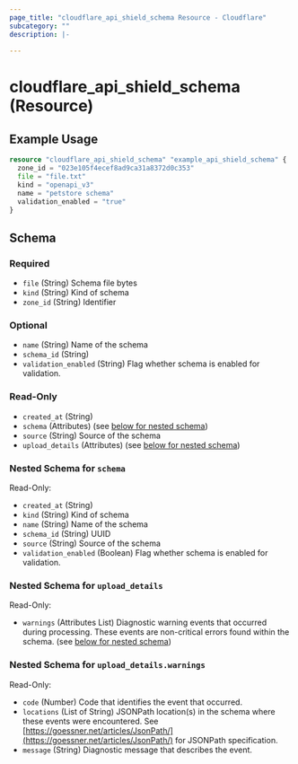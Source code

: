 ```yaml
---
page_title: "cloudflare_api_shield_schema Resource - Cloudflare"
subcategory: ""
description: |-
  
---
```


# cloudflare_api_shield_schema (Resource)



## Example Usage

```terraform
resource "cloudflare_api_shield_schema" "example_api_shield_schema" {
  zone_id = "023e105f4ecef8ad9ca31a8372d0c353"
  file = "file.txt"
  kind = "openapi_v3"
  name = "petstore schema"
  validation_enabled = "true"
}
```

<!-- schema generated by tfplugindocs -->
## Schema

### Required

- `file` (String) Schema file bytes
- `kind` (String) Kind of schema
- `zone_id` (String) Identifier

### Optional

- `name` (String) Name of the schema
- `schema_id` (String)
- `validation_enabled` (String) Flag whether schema is enabled for validation.

### Read-Only

- `created_at` (String)
- `schema` (Attributes) (see [below for nested schema](#nestedatt--schema))
- `source` (String) Source of the schema
- `upload_details` (Attributes) (see [below for nested schema](#nestedatt--upload_details))

<a id="nestedatt--schema"></a>
### Nested Schema for `schema`

Read-Only:

- `created_at` (String)
- `kind` (String) Kind of schema
- `name` (String) Name of the schema
- `schema_id` (String) UUID
- `source` (String) Source of the schema
- `validation_enabled` (Boolean) Flag whether schema is enabled for validation.


<a id="nestedatt--upload_details"></a>
### Nested Schema for `upload_details`

Read-Only:

- `warnings` (Attributes List) Diagnostic warning events that occurred during processing. These events are non-critical errors found within the schema. (see [below for nested schema](#nestedatt--upload_details--warnings))

<a id="nestedatt--upload_details--warnings"></a>
### Nested Schema for `upload_details.warnings`

Read-Only:

- `code` (Number) Code that identifies the event that occurred.
- `locations` (List of String) JSONPath location(s) in the schema where these events were encountered.  See [https://goessner.net/articles/JsonPath/](https://goessner.net/articles/JsonPath/) for JSONPath specification.
- `message` (String) Diagnostic message that describes the event.


